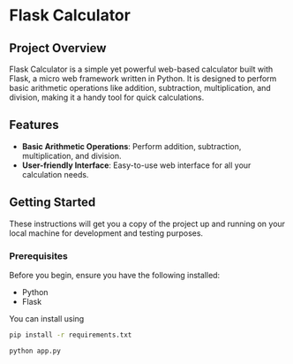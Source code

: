 # Flask Calculator

## Project Overview

Flask Calculator is a simple yet powerful web-based calculator built with Flask, a micro web framework written in Python. It is designed to perform basic arithmetic operations like addition, subtraction, multiplication, and division, making it a handy tool for quick calculations.

## Features

- **Basic Arithmetic Operations**: Perform addition, subtraction, multiplication, and division.
- **User-friendly Interface**: Easy-to-use web interface for all your calculation needs.

## Getting Started

These instructions will get you a copy of the project up and running on your local machine for development and testing purposes.

### Prerequisites

Before you begin, ensure you have the following installed:
- Python 
- Flask

You can install using

```bash
pip install -r requirements.txt
```
```
python app.py
```
